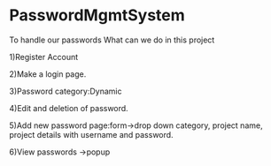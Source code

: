 # PasswordMgmtSystem

To handle our passwords
What can we do in this project

1)Register Account

2)Make a login page.

3)Password category:Dynamic

4)Edit and deletion of password.

5)Add new password page:form->drop down category, project name, project details with username and password.

6)View passwords ->popup
